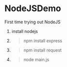 # NodeJSDemo
First time trying out NodeJS

1) install nodejs

2) > npm install express

3) > npm install request

4) > node main.js
